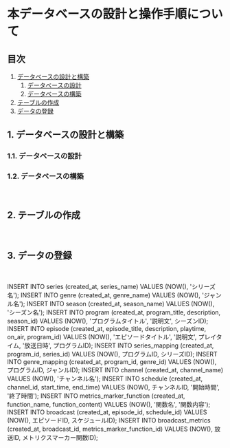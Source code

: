 
<!-- 手順をドキュメントとしてまとめる -->

<!-- 
要件:
1. データベースを構築方法がわかる
2. ステップ1で設計したテーブルを構築方法がわかる
3. データの登録方法がわかる
 -->

<!-- 
演習目的:
この環境において、データ抽出クエリを試せるようにする事
再現可能な状態を作る事
ドキュメントコミュニケーション力を上げる事
 -->

# 本データベースの設計と操作手順について

## 目次

1. [データベースの設計と構築](#1-データベースの設計と構築)
    1. [データベースの設計](#11-データベースの設計)
    2. [データベースの構築](#12-データベースの構築)
2. [テーブルの作成](#2-テーブルの作成)
3. [データの登録](#3-データの登録)

## 1. データベースの設計と構築

### 1.1. データベースの設計

### 1.2. データベースの構築

<br>

## 2. テーブルの作成

<br>

## 3. データの登録

<br>


INSERT INTO series (created_at, series_name) VALUES (NOW(), 'シリーズ名');
INSERT INTO genre (created_at, genre_name) VALUES (NOW(), 'ジャンル名');
INSERT INTO season (created_at, season_name) VALUES (NOW(), 'シーズン名');
INSERT INTO program (created_at, program_title, description, season_id) VALUES (NOW(), 'プログラムタイトル', '説明文', シーズンID);
INSERT INTO episode (created_at, episode_title, description, playtime, on_air, program_id) VALUES (NOW(), 'エピソードタイトル', '説明文', プレイタイム, '放送日時', プログラムID);
INSERT INTO series_mapping (created_at, program_id, series_id) VALUES (NOW(), プログラムID, シリーズID);
INSERT INTO genre_mapping (created_at, program_id, genre_id) VALUES (NOW(), プログラムID, ジャンルID);
INSERT INTO channel (created_at, channel_name) VALUES (NOW(), 'チャンネル名');
INSERT INTO schedule (created_at, channel_id, start_time, end_time) VALUES (NOW(), チャンネルID, '開始時間', '終了時間');
INSERT INTO metrics_marker_function (created_at, function_name, function_content) VALUES (NOW(), '関数名', '関数内容');
INSERT INTO broadcast (created_at, episode_id, schedule_id) VALUES (NOW(), エピソードID, スケジュールID);
INSERT INTO broadcast_metrics (created_at, broadcast_id, metrics_marker_function_id) VALUES (NOW(), 放送ID, メトリクスマーカー関数ID);